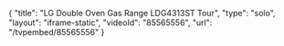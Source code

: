 {
    "title": "LG Double Oven Gas Range LDG4313ST Tour",
    "type": "solo",
    "layout": "iframe-static",
    "videoId": "85565556",
    "url": "\/tvpembed\/85565556"
}